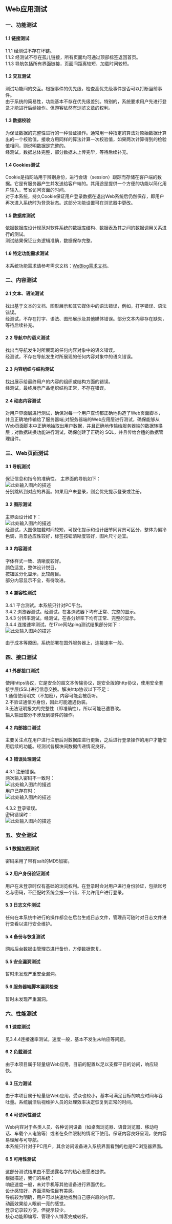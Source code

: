 ## Web应用测试
### 一、功能测试
#### 1.1 链接测试
1.1.1 经测试不存在坏链。<br>
1.1.2 经测试不存在孤儿链接，所有页面均可通过顶部标签返回首页。<br>
1.1.3 导航包括所有界面链接，页面间距离较短，加载时间较短。<br>

#### 1.2 交互测试
测试功能间的交互。根据事件的优先级，检查高优先级事件是否可以打断当前事件。<br>
由于系统的简易性，功能基本不存在优先级差别。特别的，系统要求用户先进行登录才能进行后续操作。但游客依然有浏览文章的权利。

#### 1.3 数据校验
为保证数据的完整性进行的一种验证操作。通常用一种指定的算法对原始数据计算出的一个校验值，接收方用同样的算法计算一次校验值，如果两次计算得到的检验值相同，则说明数据是完整的。<br>
经测试，数据总体完整，部分数据未上传完毕，等待后续补充。

#### 1.4 Cookies测试
Cookie是指网站用于辨别身份，进行会话（session）跟踪而存储在客户端的数据。它是有服务器产生并发送给客户端的。其用途是提供一个方便的功能以简化用户输入，节省访问页面的时间。<br>
对于本系统，持久Cookie保证用户登录数据在退出Web系统后仍然保存，即用户再次进入系统时为登录状态。这部分功能设置可在浏览器中更改。

#### 1.5 数据库测试
依据数据库设计规范对软件系统的数据库结构、数据表及其之间的数据调用关系进行的测试。<br>
测试结果保证业务逻辑准确，数据保存完整。

#### 1.6 特定功能需求测试
本系统功能需求请参考需求文档：[WeBlog需求文档][1]。

### 二、内容测试
#### 2.1 文本、语法测试
找出基于文本的文档、图形展示和其它媒体中的语法错误，例如，打字错误、语法错误。<br>
经测试，不存在打字、语法、图形展示及其他媒体错误。部分文本内容存在缺失，等待后续补充。

#### 2.2 导航中的语义测试
找出当导航发生时所展现的任何内容对象中的语义错误。<br>
经测试，不存在导航发生时所展现的任何内容对象中的语义错误。

#### 2.3 内容组织与结构测试
找出展示给最终用户的内容的组织或结构方面的错误。<br>
经测试，最终展示产品组织结构正常，不存在错误。

#### 2.4 动态内容测试
对用户界面层进行测试，确保对每一个用户查询都正确地构造了Web页面脚本，并且正确地传输给了服务器端;对服务器端的Web应用层进行测试，确保能够从Web页面脚本中正确地抽取出用户数据，并且正确地传输给服务器端的数据转换层；对数据转换功能进行测试，确保创建了正确的 SQL，并且传给合适的数据管理组件。

### 三、Web页面测试
#### 3.1 导航测试
保证信息和指令的准确性。
主界面的导航如下：<br>
![此处输入图片的描述][2]<br>
分别跳转到对应的界面。如果用户未登录，则会优先提示登录或注册。

#### 3.2 图形测试
主界面设计如下：<br>
![此处输入图片的描述][3]<br>
经测试，大图像加载时间较短，可视化提示和设计细节同背景可区分，整体为偏冷色调，背景适应性较好，标签按钮清晰度较好，图片尺寸适宜。

#### 3.3 内容测试
字体样式一致、清晰度较好。<br>
颜色适宜，整体设计悦目。<br>
按钮区分化显示，比较醒目。<br>
部分内容显示不全，有待改进。

#### 3.4 兼容性测试
3.4.1 平台测试。本系统只针对PC平台。<br>
3.4.2 浏览器测试。经测试，在各浏览器下均有正常、完整的显示。<br>
3.4.3 分辨率测试。经测试，在各分辨率下均有正常、完整的显示。<br>
3.4.4 连接速率测试。在17ce网站ping测试结果部分如下：<br>
![此处输入图片的描述][7]<br>
<br>由于成本等原因，系统部署在国外服务器上，连接速率一般。

### 四、接口测试
#### 4.1 外部接口测试
使用https协议，它是安全的超文本传输协议，是安全版的http协议，使用安全套接字层(SSL)进行信息交换。解决http协议以下不足：<br>
1.通信使用明文（不加密），内容可能会被窃听。<br>
2.不验证通信方身份，因此可能遭遇伪装。<br>
3.无法证明报文的完整性（即准确性），所以可能已遭篡改。<br>
输入输出部分不涉及到硬件的操作。

#### 4.2 内部接口测试
主要关注点在用户进行注册后对数据库进行更新，之后进行登录操作的用户才能使用后续的功能。经测试各模块间数据传递情况良好。

#### 4.3 错误处理测试
4.3.1 注册错误。<br>
两次输入密码不一致时：<br>
![此处输入图片的描述][4]<br>
用户已存在时：<br>
![此处输入图片的描述][5]<br>

4.3.2 登录错误。<br>
密码错误时：<br>
![此处输入图片的描述][6]<br>
### 五、安全测试
#### 5.1 数据加密测试
密码采用了带有salt的MD5加密。

#### 5.2 用户身份验证测试
用户在未登录时仅有基础的浏览权利。在登录时会对用户进行身份验证，包括账号名与密码，不匹配时系统会报一个错，不允许用户进行登录。

#### 5.3 日志文件测试
任何在本系统中进行的操作都会在后台生成日志文件，管理员可随时对日志文件进行查看以进行安全维护。

#### 5.4 备份与恢复测试
网站后台数据由管理员进行备份，方便数据恢复。

#### 5.5 安全漏洞测试
暂时未发现严重安全漏洞。

#### 5.6 服务器端脚本漏洞检查
暂时未发现严重漏洞。

### 六、性能测试
#### 6.1 速度测试
见3.4.4连接速率测试。速度一般，基本不发生未响应等问题。

#### 6.2 负载测试
由于本项目属于轻量级Web应用，目前的配置以足以支撑平日的访问，响应较快。

#### 6.3 压力测试
由于本项目属于轻量级Web应用，受众也较小，基本可满足目标的响应时间与吞吐量。系统崩溃后视维护人员的处理效率决定恢复到正常的时间。

#### 6.4 可访问性测试
Web内容对于各类人员、各种访问设备（如桌面浏览器、语音浏览器、移动电话、车载个人电脑等）或者在条件限制的情况下使用。保证内容良好呈现，使内容易理解与可导航。<br>
本系统只针对于PC用户，其余访问设备进入系统界面看到的也是PC浏览器界面。

#### 6.5 可用性测试
这部分测试结果由不愿透露名字的热心志愿者提供。<br>
根据描述，我们的系统：<br>
响应速度一般，未对手机等其他设备进行界面优化。<br>
设计感较好，界面清晰悦目有美感。<br>
导航较为明确，用户可以快速地找到自己感兴趣的内容。<br>
动画效果给人眼前一亮的感觉。<br>
登录记录较方便，但提示较少。<br>
核心功能即编写、管理个人博客完成较好。<br>


[1]: https://github.com/2018XiDianWebGoGo/Web-ING-2018.5/wiki/Web%E9%A1%B9%E7%9B%AE%E9%9C%80%E6%B1%82%E8%A7%84%E6%A0%BC%E8%AF%B4%E6%98%8E%E4%B9%A6
[2]: https://wx2.sinaimg.cn/large/0060lm7Tly1ft2s11ak6oj30u106pjti.jpg
[3]: https://wx3.sinaimg.cn/large/0060lm7Tly1ft2s1nevl2j31gs0q44f9.jpg
[4]: https://i.loli.net/2018/07/08/5b42188660c2f.png
[5]: https://wx2.sinaimg.cn/large/0060lm7Tly1ft2scszkp9j30ey0910ud.jpg
[6]: https://wx2.sinaimg.cn/large/0060lm7Tly1ft2sd68fm8j30eg07r0u0.jpg
[7]: https://i.loli.net/2018/07/08/5b421cd027574.png

